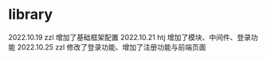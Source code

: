 # library
2022.10.19 zzl 增加了基础框架配置
2022.10.21 htj 增加了模块、中间件、登录功能
2022.10.25 zzl 修改了登录功能、增加了注册功能与前端页面

